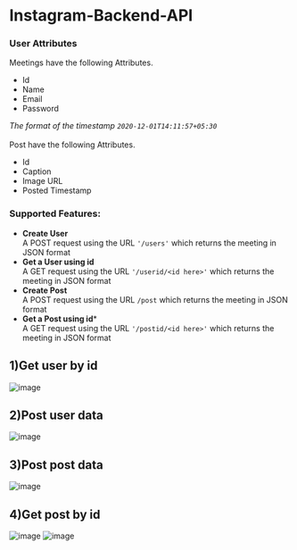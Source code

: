 # Instagram-Backend-API

### User Attributes
Meetings have the following Attributes.
- Id
- Name
- Email
- Password
 
*The format of the timestamp `2020-12-01T14:11:57+05:30`*  <br><br>
Post have the following Attributes. 
- Id
- Caption
- Image URL
- Posted Timestamp


### Supported Features:
- **Create User** <br> 
A POST request using the URL `'/users'` which returns the meeting in JSON format
- **Get a User using id** <br>
A GET request using the URL `'/userid/<id here>'` which returns the meeting in JSON format
- **Create Post** <br>
A POST request using the URL `/post` which returns the meeting in JSON format
- **Get a Post using id*** <br>
A GET request using the URL `'/postid/<id here>'` which returns the meeting in JSON format

## 1)Get user by id
![image](https://user-images.githubusercontent.com/63915610/136667317-cd3be38f-f469-4ff7-993f-4cb8e707eeff.png)
## 2)Post user data
![image](https://user-images.githubusercontent.com/63915610/136667337-c50e5541-6f6f-4a2e-a973-9219959a10fd.png)
## 3)Post post data
![image](https://user-images.githubusercontent.com/63915610/136667680-5136f006-4690-41da-8524-66432f5464ba.png)
## 4)Get post by id
![image](https://user-images.githubusercontent.com/63915610/136668085-792a3c96-183f-46c2-a2b3-72af9405899a.png)
![image](https://user-images.githubusercontent.com/63915610/136668098-261baa03-8086-484e-8bf0-c648cee4faac.png)

